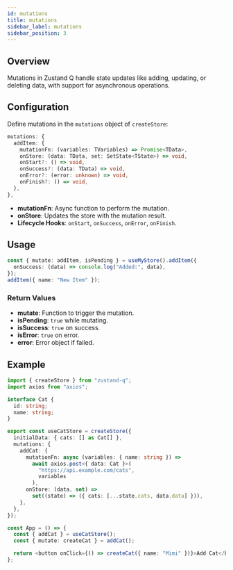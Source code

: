 ```yaml
---
id: mutations
title: mutations
sidebar_label: mutations
sidebar_position: 3
---
```


## Overview

Mutations in Zustand Q handle state updates like adding, updating, or deleting data, with support for asynchronous operations.

## Configuration

Define mutations in the `mutations` object of `createStore`:

```typescript
mutations: {
  addItem: {
    mutationFn: (variables: TVariables) => Promise<TData>,
    onStore: (data: TData, set: SetState<TState>) => void,
    onStart?: () => void,
    onSuccess?: (data: TData) => void,
    onError?: (error: unknown) => void,
    onFinish?: () => void,
  },
},
```

- **mutationFn**: Async function to perform the mutation.
- **onStore**: Updates the store with the mutation result.
- **Lifecycle Hooks**: `onStart`, `onSuccess`, `onError`, `onFinish`.

## Usage

```typescript
const { mutate: addItem, isPending } = useMyStore().addItem({
  onSuccess: (data) => console.log("Added:", data),
});
addItem({ name: "New Item" });
```

### Return Values

- **mutate**: Function to trigger the mutation.
- **isPending**: `true` while mutating.
- **isSuccess**: `true` on success.
- **isError**: `true` on error.
- **error**: Error object if failed.

## Example

```typescript
import { createStore } from "zustand-q";
import axios from "axios";

interface Cat {
  id: string;
  name: string;
}

export const useCatStore = createStore({
  initialData: { cats: [] as Cat[] },
  mutations: {
    addCat: {
      mutationFn: async (variables: { name: string }) =>
        await axios.post<{ data: Cat }>(
          "https://api.example.com/cats",
          variables
        ),
      onStore: (data, set) =>
        set((state) => ({ cats: [...state.cats, data.data] })),
    },
  },
});

const App = () => {
  const { addCat } = useCatStore();
  const { mutate: createCat } = addCat();

  return <button onClick={() => createCat({ name: "Mimi" })}>Add Cat</button>;
};
```
